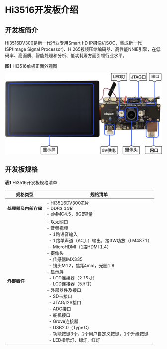 # Hi3516开发板介绍


## 开发板简介

Hi3516DV300是新一代行业专用Smart HD IP摄像机SOC，集成新一代ISP(Image Signal Processor)、H.265视频压缩编码器、高性能NNIE引擎，在低码率、高画质、智能处理和分析、低功耗等方面引领行业水平。

  **图1** Hi3516单板正面外观图

  ![zh-cn_image_0000001227082182](figures/zh-cn_image_0000001227082182.png)


## 开发板规格

  **表1** Hi3516开发板规格清单

| 规格类型 | 规格清单 | 
| -------- | -------- |
| **处理器及内部存储** | -&nbsp;Hi3516DV300芯片<br/>-&nbsp;DDR3&nbsp;1GB<br/>-&nbsp;eMMC4.5，8GB容量 | 
| **外部器件** | -&nbsp;以太网口<br/>-&nbsp;音频视频<br/>&nbsp;&nbsp;-&nbsp;1路语音输入<br/>&nbsp;&nbsp;-&nbsp;1路单声道（AC_L）输出，接3W功放（LM4871）<br/>&nbsp;&nbsp;-&nbsp;MicroHDMI（1路HDMI&nbsp;1.4）<br/>-&nbsp;摄像头<br/>&nbsp;&nbsp;-&nbsp;传感器IMX335<br/>&nbsp;&nbsp;-&nbsp;镜头M12，焦距4mm，光圈1.8<br/>-&nbsp;显示屏<br/>&nbsp;&nbsp;-&nbsp;LCD连接器（2.35寸）<br/>&nbsp;&nbsp;-&nbsp;LCD连接器（5.5寸）<br/>-&nbsp;外部器件及接口<br/>&nbsp;&nbsp;-&nbsp;SD卡接口<br/>&nbsp;&nbsp;-&nbsp;JTAG/I2S接口<br/>&nbsp;&nbsp;-&nbsp;ADC接口<br/>&nbsp;&nbsp;-&nbsp;舵机接口<br/>&nbsp;&nbsp;-&nbsp;Grove连接器<br/>&nbsp;&nbsp;-&nbsp;USB2.0（Type&nbsp;C）<br/>&nbsp;&nbsp;-&nbsp;功能按键3个，2个用户自定义按键，1个升级按键<br/>&nbsp;&nbsp;-&nbsp;LED指示灯，绿灯，红灯 | 
